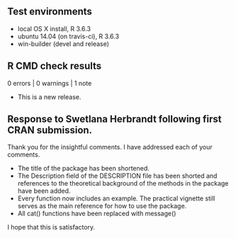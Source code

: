 ## Test environments
* local OS X install, R 3.6.3
* ubuntu 14.04 (on travis-ci), R 3.6.3
* win-builder (devel and release)

## R CMD check results

0 errors | 0 warnings | 1 note

* This is a new release.

## Response to Swetlana Herbrandt following first CRAN submission.

Thank you for the insightful comments. I have addressed each of your comments.

* The title of the package has been shortened.
* The Description field of the DESCRIPTION file has been shorted and references to the theoretical background of the methods in the package have been added.
* Every function now includes an example. The practical vignette still serves as the main reference for how to use the package.
* All cat() functions have been replaced with message()

I hope that this is satisfactory.
